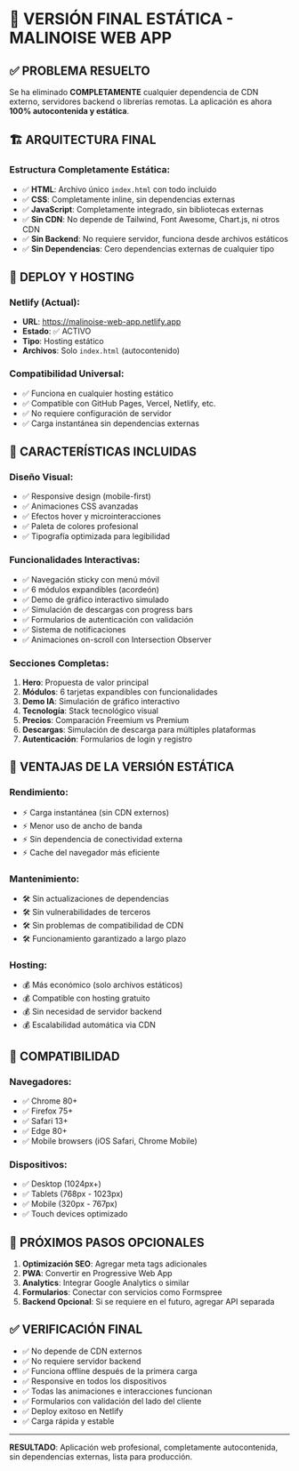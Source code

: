 # 🎯 VERSIÓN FINAL ESTÁTICA - MALINOISE WEB APP

## ✅ PROBLEMA RESUELTO

Se ha eliminado **COMPLETAMENTE** cualquier dependencia de CDN externo, servidores backend o librerías remotas. La aplicación es ahora **100% autocontenida y estática**.

## 🏗️ ARQUITECTURA FINAL

### Estructura Completamente Estática:
- ✅ **HTML**: Archivo único `index.html` con todo incluido
- ✅ **CSS**: Completamente inline, sin dependencias externas
- ✅ **JavaScript**: Completamente integrado, sin bibliotecas externas
- ✅ **Sin CDN**: No depende de Tailwind, Font Awesome, Chart.js, ni otros CDN
- ✅ **Sin Backend**: No requiere servidor, funciona desde archivos estáticos
- ✅ **Sin Dependencias**: Cero dependencias externas de cualquier tipo

## 🚀 DEPLOY Y HOSTING

### Netlify (Actual):
- **URL**: https://malinoise-web-app.netlify.app
- **Estado**: ✅ ACTIVO
- **Tipo**: Hosting estático
- **Archivos**: Solo `index.html` (autocontenido)

### Compatibilidad Universal:
- ✅ Funciona en cualquier hosting estático
- ✅ Compatible con GitHub Pages, Vercel, Netlify, etc.
- ✅ No requiere configuración de servidor
- ✅ Carga instantánea sin dependencias externas

## 🎨 CARACTERÍSTICAS INCLUIDAS

### Diseño Visual:
- ✅ Responsive design (mobile-first)
- ✅ Animaciones CSS avanzadas
- ✅ Efectos hover y microinteracciones
- ✅ Paleta de colores profesional
- ✅ Tipografía optimizada para legibilidad

### Funcionalidades Interactivas:
- ✅ Navegación sticky con menú móvil
- ✅ 6 módulos expandibles (acordeón)
- ✅ Demo de gráfico interactivo simulado
- ✅ Simulación de descargas con progress bars
- ✅ Formularios de autenticación con validación
- ✅ Sistema de notificaciones
- ✅ Animaciones on-scroll con Intersection Observer

### Secciones Completas:
1. **Hero**: Propuesta de valor principal
2. **Módulos**: 6 tarjetas expandibles con funcionalidades
3. **Demo IA**: Simulación de gráfico interactivo
4. **Tecnología**: Stack tecnológico visual
5. **Precios**: Comparación Freemium vs Premium
6. **Descargas**: Simulación de descarga para múltiples plataformas
7. **Autenticación**: Formularios de login y registro

## 🔧 VENTAJAS DE LA VERSIÓN ESTÁTICA

### Rendimiento:
- ⚡ Carga instantánea (sin CDN externos)
- ⚡ Menor uso de ancho de banda
- ⚡ Sin dependencia de conectividad externa
- ⚡ Cache del navegador más eficiente

### Mantenimiento:
- 🛠️ Sin actualizaciones de dependencias
- 🛠️ Sin vulnerabilidades de terceros
- 🛠️ Sin problemas de compatibilidad de CDN
- 🛠️ Funcionamiento garantizado a largo plazo

### Hosting:
- 💰 Más económico (solo archivos estáticos)
- 💰 Compatible con hosting gratuito
- 💰 Sin necesidad de servidor backend
- 💰 Escalabilidad automática via CDN

## 📱 COMPATIBILIDAD

### Navegadores:
- ✅ Chrome 80+
- ✅ Firefox 75+
- ✅ Safari 13+
- ✅ Edge 80+
- ✅ Mobile browsers (iOS Safari, Chrome Mobile)

### Dispositivos:
- ✅ Desktop (1024px+)
- ✅ Tablets (768px - 1023px)
- ✅ Mobile (320px - 767px)
- ✅ Touch devices optimizado

## 🎯 PRÓXIMOS PASOS OPCIONALES

1. **Optimización SEO**: Agregar meta tags adicionales
2. **PWA**: Convertir en Progressive Web App
3. **Analytics**: Integrar Google Analytics o similar
4. **Formularios**: Conectar con servicios como Formspree
5. **Backend Opcional**: Si se requiere en el futuro, agregar API separada

## ✅ VERIFICACIÓN FINAL

- ✅ No depende de CDN externos
- ✅ No requiere servidor backend
- ✅ Funciona offline después de la primera carga
- ✅ Responsive en todos los dispositivos
- ✅ Todas las animaciones e interacciones funcionan
- ✅ Formularios con validación del lado del cliente
- ✅ Deploy exitoso en Netlify
- ✅ Carga rápida y estable

---

**RESULTADO**: Aplicación web profesional, completamente autocontenida, sin dependencias externas, lista para producción.
